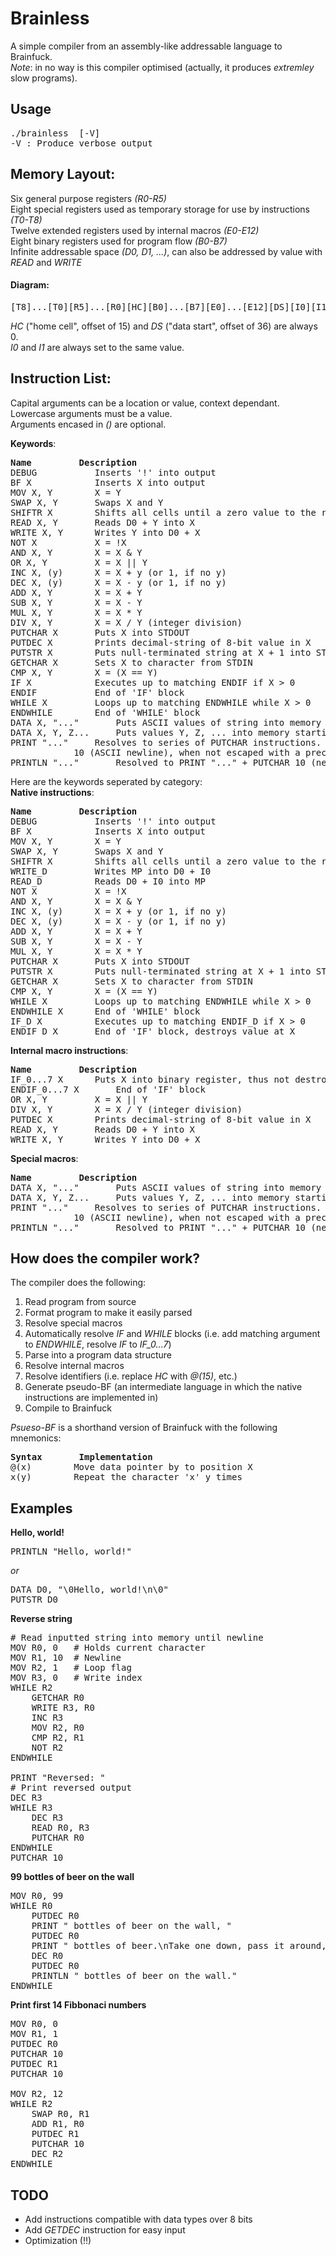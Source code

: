 # Brainless
A simple compiler from an assembly-like addressable language to Brainfuck.<br>
<i>Note</i>: in no way is this compiler optimised (actually, it produces <i>extremley</i> slow programs).

## Usage
<pre>
./brainless <source-file> [-V] 
-V : Produce verbose output
</pre>

## Memory Layout:
Six general purpose registers <i>(R0-R5)</i><br>
Eight special registers used as temporary storage for use by instructions <i>(T0-T8)</i><br>
Twelve extended registers used by internal macros <i>(E0-E12)</i><br>
Eight binary registers used for program flow <i>(B0-B7) </i><br>
Infinite addressable space <i>(D0, D1, ...)</i>, can also be addressed by value with <i>READ</i> and <i>WRITE</i>

#### Diagram: 
<pre>[T8]...[T0][R5]...[R0][HC][B0]...[B7][E0]...[E12][DS][I0][I1][MP](DATA)...</pre>
<i>HC</i> ("home cell", offset of 15) and <i>DS</i> ("data start", offset of 36) are always 0.<br>
<i>I0</i> and <i>I1</i> are always set to the same value.

## Instruction List: 		
Capital arguments can be a location or value, context dependant.<br>
Lowercase arguments must be a value.<br>
Arguments encased in <i>()</i> are optional.<br>

<b>Keywords</b>:
<pre>
<b>Name</b>			<b>Description</b>	
DEBUG			Inserts '!' into output
BF X 			Inserts X into output
MOV X, Y		X = Y
SWAP X, Y		Swaps X and Y
SHIFTR X		Shifts all cells until a zero value to the right starting at X, @(X) == 0
READ X, Y		Reads D0 + Y into X
WRITE X, Y		Writes Y into D0 + X
NOT X			X = !X
AND X, Y		X = X & Y
OR X, Y			X = X || Y
INC X, (y)		X = X + y (or 1, if no y)
DEC X, (y)		X = X - y (or 1, if no y)
ADD X, Y		X = X + Y
SUB X, Y		X = X - Y
MUL X, Y		X = X * Y
DIV X, Y		X = X / Y (integer division)
PUTCHAR	X		Puts X into STDOUT
PUTDEC X		Prints decimal-string of 8-bit value in X
PUTSTR X		Puts null-terminated string at X + 1 into STDOUT, @(X) == 0 
GETCHAR	X		Sets X to character from STDIN	
CMP X, Y		X = (X == Y)	
IF X			Executes up to matching ENDIF if X > 0
ENDIF			End of 'IF' block
WHILE X			Loops up to matching ENDWHILE while X > 0
ENDWHILE		End of 'WHILE' block
DATA X, "..."		Puts ASCII values of string into memory starting at X
DATA X, Y, Z...		Puts values Y, Z, ... into memory starting at X
PRINT "..."		Resolves to series of PUTCHAR instructions. '\n' is resolved to
			10 (ASCII newline), when not escaped with a preceeding '\'
PRINTLN "..."		Resolved to PRINT "..." + PUTCHAR 10 (newline)
</pre>

Here are the keywords seperated by category:<br>
<b>Native instructions</b>:
<pre>
<b>Name</b>			<b>Description</b>	
DEBUG			Inserts '!' into output
BF X 			Inserts X into output
MOV X, Y		X = Y
SWAP X, Y		Swaps X and Y
SHIFTR X		Shifts all cells until a zero value to the right starting at X, @(X) == 0
WRITE_D			Writes MP into D0 + I0
READ_D			Reads D0 + I0 into MP
NOT X			X = !X
AND X, Y		X = X & Y
INC X, (y)		X = X + y (or 1, if no y)
DEC X, (y)		X = X - y (or 1, if no y)
ADD X, Y		X = X + Y
SUB X, Y		X = X - Y
MUL X, Y		X = X * Y
PUTCHAR	X		Puts X into STDOUT
PUTSTR X		Puts null-terminated string at X + 1 into STDOUT, @(X) == 0 
GETCHAR	X		Sets X to character from STDIN	
CMP X, Y		X = (X == Y)	
WHILE X			Loops up to matching ENDWHILE while X > 0
ENDWHILE X		End of 'WHILE' block
IF_D X			Executes up to matching ENDIF_D if X > 0 
ENDIF_D X		End of 'IF' block, destroys value at X
</pre>

<b>Internal macro instructions</b>:
<pre>
<b>Name</b>			<b>Description</b>
IF_0...7 X		Puts X into binary register, thus not destroying the value
ENDIF_0...7 X		End of 'IF' block
OR X, Y			X = X || Y
DIV X, Y		X = X / Y (integer division)
PUTDEC X		Prints decimal-string of 8-bit value in X
READ X, Y		Reads D0 + Y into X
WRITE X, Y		Writes Y into D0 + X
</pre>

<b>Special macros</b>:
<pre>
<b>Name</b>			<b>Description</b>
DATA X, "..."		Puts ASCII values of string into memory starting at X
DATA X, Y, Z...		Puts values Y, Z, ... into memory starting at X
PRINT "..."		Resolves to series of PUTCHAR instructions. '\n' is resolved to
			10 (ASCII newline), when not escaped with a preceeding '\'
PRINTLN "..."		Resolved to PRINT "..." + PUTCHAR 10 (newline)
</pre>

## How does the compiler work? 
The compiler does the following: 
1. Read program from source
2. Format program to make it easily parsed
3. Resolve special macros 
4. Automatically resolve <i>IF</i> and <i>WHILE</i> blocks (i.e. add matching argument to <i>ENDWHILE</i>, resolve <i>IF</i> to <i>IF_0...7</i>)
5. Parse into a program data structure
6. Resolve internal macros
7. Resolve identifiers (i.e. replace <i>HC</i> with <i>@(15)</i>, etc.)
8. Generate pseudo-BF (an intermediate language in which the native instructions are implemented in)
9. Compile to Brainfuck

<i>Psueso-BF</i> is a shorthand version of Brainfuck with the following mnemonics:
<pre>
<b>Syntax</b>		<b>Implementation</b>
@(x)		Move data pointer by to position X
x(y)		Repeat the character 'x' y times
</pre>

## Examples
<b>Hello, world!</b>
<pre>
PRINTLN "Hello, world!"
</pre>
<i>or</i>
<pre>
DATA D0, "\0Hello, world!\n\0"
PUTSTR D0
</pre>
<b>Reverse string</b>
<pre>
# Read inputted string into memory until newline
MOV R0, 0	# Holds current character
MOV R1, 10	# Newline
MOV R2, 1	# Loop flag
MOV R3, 0	# Write index
WHILE R2
	GETCHAR R0
	WRITE R3, R0
	INC R3
	MOV R2, R0
	CMP R2, R1
	NOT R2
ENDWHILE

PRINT "Reversed: "
# Print reversed output
DEC R3
WHILE R3
	DEC R3
	READ R0, R3
	PUTCHAR R0
ENDWHILE
PUTCHAR 10
</pre>
<b>99 bottles of beer on the wall</b>
<pre>
MOV R0, 99
WHILE R0
	PUTDEC R0
	PRINT " bottles of beer on the wall, "
	PUTDEC R0
	PRINT " bottles of beer.\nTake one down, pass it around, "
	DEC R0
	PUTDEC R0
	PRINTLN " bottles of beer on the wall."
ENDWHILE
</pre>
<b>Print first 14 Fibbonaci numbers</b>
<pre>
MOV R0, 0
MOV R1, 1
PUTDEC R0
PUTCHAR 10
PUTDEC R1
PUTCHAR 10
 
MOV R2, 12
WHILE R2
	SWAP R0, R1
	ADD R1, R0
	PUTDEC R1
	PUTCHAR 10	
	DEC R2
ENDWHILE
</pre>

## TODO
* Add instructions compatible with data types over 8 bits<br>
* Add <i>GETDEC</i> instruction for easy input<br>
* Optimization (!!)
